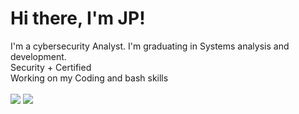 <h1>Hi there, I'm JP!</h1>

I'm a cybersecurity Analyst. I'm graduating in Systems analysis and development. 
<br>Security + Certified
<br>Working on my Coding and bash skills
<br>
<br>
<a href="https://www.linkedin.com/in/joão-paulo-41a195244/"><img src="https://img.shields.io/badge/LinkedIn-0077B5?style=for-the-badge&logo=linkedin&logoColor=white"/></a>
<a href="#"/><img src="https://img.shields.io/badge/YouTube-FF0000?style=for-the-badge&logo=youtube&logoColor=white"/></a>
